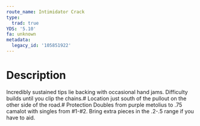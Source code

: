 ```yaml
---
route_name: Intimidator Crack
type:
  trad: true
YDS: '5.10'
fa: unknown
metadata:
  legacy_id: '105851922'
---
```

# Description
Incredibly sustained tips lie backing with occasional hand jams. Difficulty builds until you clip the chains.# Location
just south of the pullout on the other side of the road.# Protection
Doubles from purple metolius to .75 camalot with singles from #1-#2. Bring extra pieces in the .2-.5 range if you have to aid.